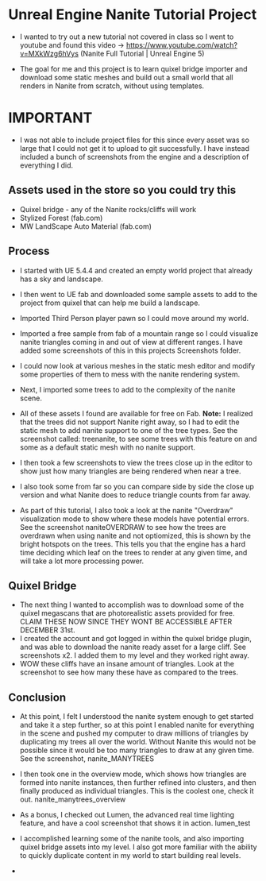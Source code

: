 # Unreal Engine Nanite Tutorial Project

- I wanted to try out a new tutorial not covered in class so I went to youtube and found this video -> https://www.youtube.com/watch?v=MXkWzg6hVys (Nanite Full Tutorial | Unreal Engine 5)

- The goal for me and this project is to learn quixel bridge importer and download some static meshes and build out a small world that all renders in Nanite from scratch, without using templates.

# IMPORTANT
- I was not able to include project files for this since every asset was so large that I could not get it to upload to git successfully. I have instead included a bunch of screenshots from the engine and a description of everything I did.

## Assets used in the store so you could try this
- Quixel bridge - any of the Nanite rocks/cliffs will work
- Stylized Forest (fab.com)
- MW LandScape Auto Material (fab.com)

## Process
- I started with UE 5.4.4 and created an empty world project that already has a sky and landscape.
- I then went to UE fab and downloaded some sample assets to add to the project from quixel that can help me build a landscape.
- Imported Third Person player pawn so I could move around my world.
- Imported a free sample from fab of a mountain range so I could visualize nanite triangles coming in and out of view at different ranges. I have added some screenshots of this in this projects Screenshots folder.
- I could now look at various meshes in the static mesh editor and  modify some properties of them to mess with the nanite rendering system.

- Next, I imported some trees to add to the complexity of the nanite scene.
- All of these assets I found are available for free on Fab.
**Note:** I realized that the trees did not support Nanite right away, so I had to edit the static mesh to add nanite support to one of the tree types. See the screenshot called: treenanite, to see some trees with this feature on and some as a default static mesh with no nanite support.

- I then took a few screenshots to view the trees close up in the editor to show just how many triangles are being rendered when near a tree.
- I also took some from far so you can compare side by side the close up version and what Nanite does to reduce triangle counts from far away.

- As part of this tutorial, I also took a look at the nanite "Overdraw" visualization mode to show where these models have potential errors. See the screenshot naniteOVERDRAW to see how the trees are overdrawn when using nanite and not optiomized, this is shown by the bright hotspots on the trees. This tells you that the engine has a hard time deciding which leaf on the trees to render at any given time, and will take a lot more processing power.

## Quixel Bridge
- The next thing I wanted to accomplish was to download some of the quixel megascans that are photorealistic assets provided for free. CLAIM THESE NOW SINCE THEY WONT BE ACCESSIBLE AFTER DECEMBER 31st.
- I created the account and got logged in within the quixel bridge plugin, and was able to download the nanite ready asset for a large cliff. See screenshots x2. I added them to my level and they worked right away.
- WOW these cliffs have an insane amount of triangles. Look at the screenshot to see how many these have as compared to the trees.

## Conclusion
- At this point, I felt I understood the nanite system enough to get started and take it a step further, so at this point I enabled nanite for everything in the scene and pushed my computer to draw millions of triangles by duplicating my trees all over the world. Without Nanite this would not be possible since it would be too many triangles to draw at any given time. See the screenshot, nanite_MANYTREES
- I then took one in the overview mode, which shows how triangles are formed into nanite instances, then further refined into clusters, and then finally produced as individual triangles. This is the coolest one, check it out. nanite_manytrees_overview

- As a bonus, I checked out Lumen, the advanced real time lighting feature, and have a cool screenshot that shows it in action. lumen_test
- I accomplished learning some of the nanite tools, and also importing quixel bridge assets into my level. I also got more familiar with the ability to quickly duplicate content in my world to start building real levels.

- 
